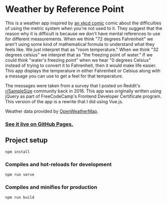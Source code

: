 # Weather by Reference Point

This is a weather app inspired by [an xkcd comic](https://xkcd.com/526/) comic about the difficulties of using the metric system when you're not used to it. They suggest that the reason why it is difficult is because we don't have mental references to use for different measurements. When we think "72 degrees Fahrenheit" we aren't using some kind of mathematical formula to understand what they feels like. We just interpret that as "room temperature." When we think "32 degrees celsius" we interpret that as "the freezing point of water." If we could think "water's freezing point" when we hear "0 degrees Celsius" instead of trying to convert it to Fahrenheit, then it would make life easier. This app displays the temperature in either Fahrenheit or Celsius along with a message you can use to get a feel for that temperature. 

The messages were taken from a survey that I posted on Reddit's [r/SampleSize](http://www.reddit.com/r/samplesize) community back in 2016. This app was originally written using jQuery as part of FreeCodeCamp's Frontend Developer Certificate program. This version of the app is a rewrite that I did using Vue.js.

Weather data provided by [OpenWeatherMap](http://openweathermap.org/).

### [See it live on GitHub Pages.](https://michaelcharles.github.io/weather-vue)

## Project setup
```
npm install
```

### Compiles and hot-reloads for development
```
npm run serve
```

### Compiles and minifies for production
```
npm run build
```

